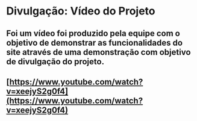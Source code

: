 # Divulgação: Vídeo do Projeto

## Foi um vídeo foi produzido pela equipe com o objetivo de demonstrar as funcionalidades do site através de uma demonstração com objetivo de divulgação do projeto.

## [https://www.youtube.com/watch?v=xeejyS2g0f4](https://www.youtube.com/watch?v=xeejyS2g0f4)
